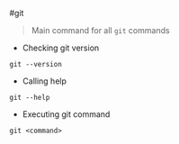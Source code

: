 #git

> Main command for all `git` commands

- Checking git version

`git --version`

- Calling help

`git --help`

- Executing git command

`git <command>`